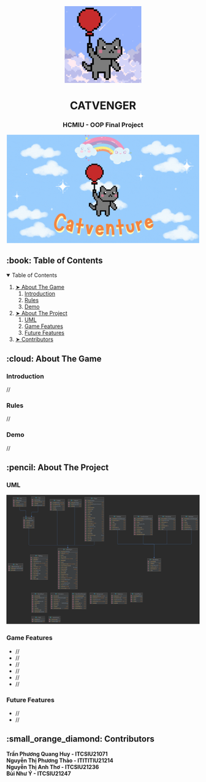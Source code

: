 <p align="center"> 
  <img src="https://github.com/pauum0109/CATVENGER/blob/5e35d19ffb6475c77a608ab741c6d9c8d48c585f/Resources/README/Cat.gif" height="200px">
</p>
<h1 align="center"> CATVENGER </h1>
<h3 align="center"> HCMIU - OOP Final Project </h3>
<p align="center"> 
  <img src="Resources/README/Catvenger.gif" height="282px">
</p>

<!-- TABLE OF CONTENTS -->
<h2 id="table-of-contents"> :book: Table of Contents</h2>

<details open="open">
  <summary>Table of Contents</summary>
  <ol>
    <li><a href="#about-the-game"> ➤ About The Game</a>
      <ol>
        <li><a href="#intro"> Introduction</a></li>
        <li><a href="#rules"> Rules</a></li>
        <li><a href="#demo"> Demo</a></li>
      </ol>
    </li>
    <li><a href="#about-the-project"> ➤ About The Project</a>
      <ol>
        <li><a href="#uml"> UML</a></li>
        <li><a href="#game-features"> Game Features</a></li>
        <li><a href="#future-features"> Future Features</a></li>
      </ol>
    </li>
    <li><a href="#contributors"> ➤ Contributors</a></li>
  </ol>
</details>


<!-- ABOUT THE GAME -->
<h2 id="about-the-game"> :cloud: About The Game</h2>

<h3 id="intro"> Introduction </h3>
<p align="justify"> 
//
</p>

<h3 id="rules"> Rules </h3>
//
  
<h3 id="demo"> Demo </h3>
  //

<!-- ABOUT THE PROJECT -->
<h2 id="about-the-project"> :pencil: About The Project</h2>
  
<h3 id="uml"> UML </h3>
  <img src="Resources/README/UML.png" alt="uml">
  
<h3 id="game-features"> Game Features </h3>
  <ul>
    <li>//</li>
    <li>//</li>
    <li>//</li>
    <li>//</li>
    <li>//</li>
    <li>//</li>
  </ul>
  
<h3 id="future-features"> Future Features </h3>
  <ul>
    <li>//</li>
    <li>//</li>
  </ul>
  

<!-- CONTTRIBUTORS -->
<h2 id="contributors"> :small_orange_diamond: Contributors</h2>

**Trần Phương Quang Huy - ITCSIU21071**  
**Nguyễn Thị Phương Thảo - ITITITIU21214**       
**Nguyễn Thị Anh Thơ - ITCSIU21236**  
**Bùi Như Ý - ITCSIU21247**  


